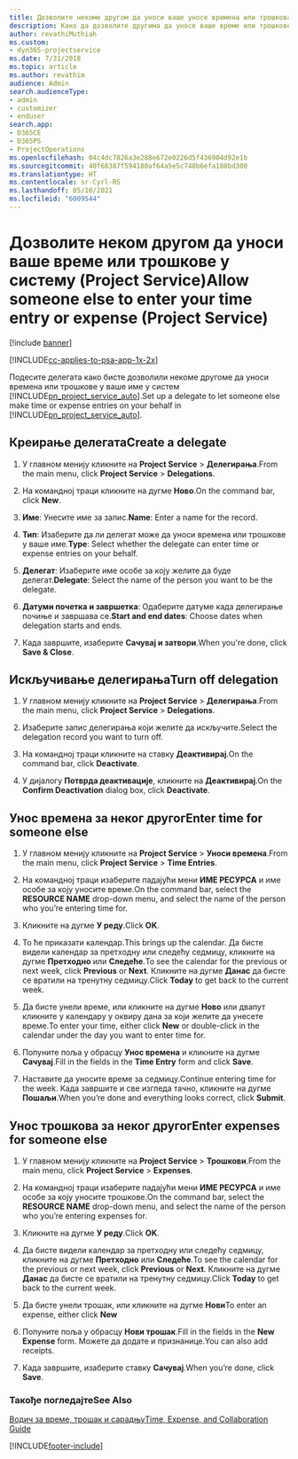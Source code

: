 ```yaml
---
title: Дозволите некоме другом да уноси ваше уносе времена или трошкова
description: Како да дозволите другима да уносе ваше време или трошкове у услугу Project Service
author: revathiMuthiah
ms.custom:
- dyn365-projectservice
ms.date: 7/31/2018
ms.topic: article
ms.author: revathim
audience: Admin
search.audienceType:
- admin
- customizer
- enduser
search.app:
- D365CE
- D365PS
- ProjectOperations
ms.openlocfilehash: 04c4dc7826a3e288e672e0226d5f436904d92e1b
ms.sourcegitcommit: 40f68387f594180af64a5e5c748b6efa188bd300
ms.translationtype: HT
ms.contentlocale: sr-Cyrl-RS
ms.lasthandoff: 05/10/2021
ms.locfileid: "6009544"
---
```

# <a name="allow-someone-else-to-enter-your-time-entry-or-expense-project-service"></a><span data-ttu-id="062d3-103">Дозволите неком другом да уноси ваше време или трошкове у систему (Project Service)</span><span class="sxs-lookup"><span data-stu-id="062d3-103">Allow someone else to enter your time entry or expense (Project Service)</span></span>

[!include [banner](../includes/psa-now-project-operations.md)]

[!INCLUDE[cc-applies-to-psa-app-1x-2x](../includes/cc-applies-to-psa-app-1x-2x.md)]

<span data-ttu-id="062d3-104">Подесите делегата како бисте дозволили некоме другоме да уноси времена или трошкове у ваше име у систем [!INCLUDE[pn_project_service_auto](../includes/pn-project-service-auto.md)].</span><span class="sxs-lookup"><span data-stu-id="062d3-104">Set up a delegate to let someone else make time or expense entries on your behalf in [!INCLUDE[pn_project_service_auto](../includes/pn-project-service-auto.md)].</span></span>  
  
## <a name="create-a-delegate"></a><span data-ttu-id="062d3-105">Креирање делегата</span><span class="sxs-lookup"><span data-stu-id="062d3-105">Create a delegate</span></span>  
  
1.  <span data-ttu-id="062d3-106">У главном менију кликните на **Project Service** > **Делегирања**.</span><span class="sxs-lookup"><span data-stu-id="062d3-106">From the main menu, click **Project Service** > **Delegations**.</span></span>  
  
2.  <span data-ttu-id="062d3-107">На командној траци кликните на дугме **Ново**.</span><span class="sxs-lookup"><span data-stu-id="062d3-107">On the command bar, click **New**.</span></span>  
  
3. <span data-ttu-id="062d3-108">**Име**: Унесите име за запис.</span><span class="sxs-lookup"><span data-stu-id="062d3-108">**Name**: Enter a name for the record.</span></span>  
  
4. <span data-ttu-id="062d3-109">**Тип**: Изаберите да ли делегат може да уноси времена или трошкове у ваше име.</span><span class="sxs-lookup"><span data-stu-id="062d3-109">**Type**: Select whether the delegate can enter time or expense entries on your behalf.</span></span>  
  
5. <span data-ttu-id="062d3-110">**Делегат**: Изаберите име особе за коју желите да буде делегат.</span><span class="sxs-lookup"><span data-stu-id="062d3-110">**Delegate**: Select the name of the person you want to be the delegate.</span></span>  
  
6. <span data-ttu-id="062d3-111">**Датуми почетка и завршетка**: Одаберите датуме када делегирање почиње и завршава се.</span><span class="sxs-lookup"><span data-stu-id="062d3-111">**Start and end dates**: Choose dates when delegation starts and ends.</span></span>  
  
7.  <span data-ttu-id="062d3-112">Када завршите, изаберите **Сачувај и затвори**.</span><span class="sxs-lookup"><span data-stu-id="062d3-112">When you're done, click **Save & Close**.</span></span>  
  
## <a name="turn-off-delegation"></a><span data-ttu-id="062d3-113">Искључивање делегирања</span><span class="sxs-lookup"><span data-stu-id="062d3-113">Turn off delegation</span></span>  
  
1.  <span data-ttu-id="062d3-114">У главном менију кликните на **Project Service** > **Делегирања**.</span><span class="sxs-lookup"><span data-stu-id="062d3-114">From the main menu, click **Project Service** > **Delegations**.</span></span>  
  
2.  <span data-ttu-id="062d3-115">Изаберите запис делегирања који желите да искључите.</span><span class="sxs-lookup"><span data-stu-id="062d3-115">Select the delegation record you want to turn off.</span></span>  
  
3.  <span data-ttu-id="062d3-116">На командној траци кликните на ставку **Деактивирај**.</span><span class="sxs-lookup"><span data-stu-id="062d3-116">On the command bar, click **Deactivate**.</span></span>  
  
4.  <span data-ttu-id="062d3-117">У дијалогу **Потврда деактивације**, кликните на **Деактивирај**.</span><span class="sxs-lookup"><span data-stu-id="062d3-117">On the **Confirm Deactivation** dialog box, click **Deactivate**.</span></span>  
  
## <a name="enter-time-for-someone-else"></a><span data-ttu-id="062d3-118">Унос времена за неког другог</span><span class="sxs-lookup"><span data-stu-id="062d3-118">Enter time for someone else</span></span>  
  
1.  <span data-ttu-id="062d3-119">У главном менију кликните на **Project Service** > **Уноси времена**.</span><span class="sxs-lookup"><span data-stu-id="062d3-119">From the main menu, click **Project Service** > **Time Entries**.</span></span>  
  
2.  <span data-ttu-id="062d3-120">На командној траци изаберите падајући мени **ИМЕ РЕСУРСА** и име особе за коју уносите време.</span><span class="sxs-lookup"><span data-stu-id="062d3-120">On the command bar, select the **RESOURCE NAME** drop-down menu, and select the name of the person who you’re entering time for.</span></span>  
  
3.  <span data-ttu-id="062d3-121">Кликните на дугме **У реду**.</span><span class="sxs-lookup"><span data-stu-id="062d3-121">Click **OK**.</span></span>  
  
4.  <span data-ttu-id="062d3-122">То ће приказати календар.</span><span class="sxs-lookup"><span data-stu-id="062d3-122">This brings up the calendar.</span></span> <span data-ttu-id="062d3-123">Да бисте видели календар за претходну или следећу седмицу, кликните на дугме **Претходно** или **Следеће**.</span><span class="sxs-lookup"><span data-stu-id="062d3-123">To see the calendar for the previous or next week, click **Previous** or **Next**.</span></span> <span data-ttu-id="062d3-124">Кликните на дугме **Данас** да бисте се вратили на тренутну седмицу.</span><span class="sxs-lookup"><span data-stu-id="062d3-124">Click **Today** to get back to the current week.</span></span>  
  
5.  <span data-ttu-id="062d3-125">Да бисте унели време, или кликните на дугме **Ново** или двапут кликните у календару у оквиру дана за који желите да унесете време.</span><span class="sxs-lookup"><span data-stu-id="062d3-125">To enter your time, either click **New** or double-click in the calendar under the day you want to enter time for.</span></span>  
  
6.  <span data-ttu-id="062d3-126">Попуните поља у обрасцу **Унос времена** и кликните на дугме **Сачувај**.</span><span class="sxs-lookup"><span data-stu-id="062d3-126">Fill in the fields in the **Time Entry** form and click **Save**.</span></span>  
  
7.  <span data-ttu-id="062d3-127">Наставите да уносите време за седмицу.</span><span class="sxs-lookup"><span data-stu-id="062d3-127">Continue entering time for the week.</span></span> <span data-ttu-id="062d3-128">Када завршите и све изгледа тачно, кликните на дугме **Пошаљи**.</span><span class="sxs-lookup"><span data-stu-id="062d3-128">When you’re done and everything looks correct, click **Submit**.</span></span>  
  
## <a name="enter-expenses-for-someone-else"></a><span data-ttu-id="062d3-129">Унос трошкова за неког другог</span><span class="sxs-lookup"><span data-stu-id="062d3-129">Enter expenses for someone else</span></span>  
  
1.  <span data-ttu-id="062d3-130">У главном менију кликните на **Project Service** > **Трошкови**.</span><span class="sxs-lookup"><span data-stu-id="062d3-130">From the main menu, click **Project Service** > **Expenses**.</span></span>  
  
2.  <span data-ttu-id="062d3-131">На командној траци изаберите падајући мени **ИМЕ РЕСУРСА** и име особе за коју уносите трошкове.</span><span class="sxs-lookup"><span data-stu-id="062d3-131">On the command bar, select the **RESOURCE NAME** drop-down menu, and select the name of the person who you’re entering expenses for.</span></span>  
  
3.  <span data-ttu-id="062d3-132">Кликните на дугме **У реду**.</span><span class="sxs-lookup"><span data-stu-id="062d3-132">Click **OK**.</span></span>  
  
4.  <span data-ttu-id="062d3-133">Да бисте видели календар за претходну или следећу седмицу, кликните на дугме **Претходно** или **Следеће**.</span><span class="sxs-lookup"><span data-stu-id="062d3-133">To see the calendar for the previous or next week, click **Previous** or **Next**.</span></span> <span data-ttu-id="062d3-134">Кликните на дугме **Данас** да бисте се вратили на тренутну седмицу.</span><span class="sxs-lookup"><span data-stu-id="062d3-134">Click **Today** to get back to the current week.</span></span>  
  
5.  <span data-ttu-id="062d3-135">Да бисте унели трошак, или кликните на дугме **Нови**</span><span class="sxs-lookup"><span data-stu-id="062d3-135">To enter an expense, either click **New**</span></span>  
  
6.  <span data-ttu-id="062d3-136">Попуните поља у обрасцу **Нови трошак**.</span><span class="sxs-lookup"><span data-stu-id="062d3-136">Fill in the fields in the **New Expense** form.</span></span> <span data-ttu-id="062d3-137">Можете да додате и признанице.</span><span class="sxs-lookup"><span data-stu-id="062d3-137">You can also add receipts.</span></span>  
  
7.  <span data-ttu-id="062d3-138">Када завршите, изаберите ставку **Сачувај**.</span><span class="sxs-lookup"><span data-stu-id="062d3-138">When you’re done, click **Save**.</span></span>  
  
### <a name="see-also"></a><span data-ttu-id="062d3-139">Такође погледајте</span><span class="sxs-lookup"><span data-stu-id="062d3-139">See Also</span></span>  
 [<span data-ttu-id="062d3-140">Водич за време, трошак и сарадњу</span><span class="sxs-lookup"><span data-stu-id="062d3-140">Time, Expense, and Collaboration Guide</span></span>](../psa/time-expense-collaboration-guide.md)


[!INCLUDE[footer-include](../includes/footer-banner.md)]